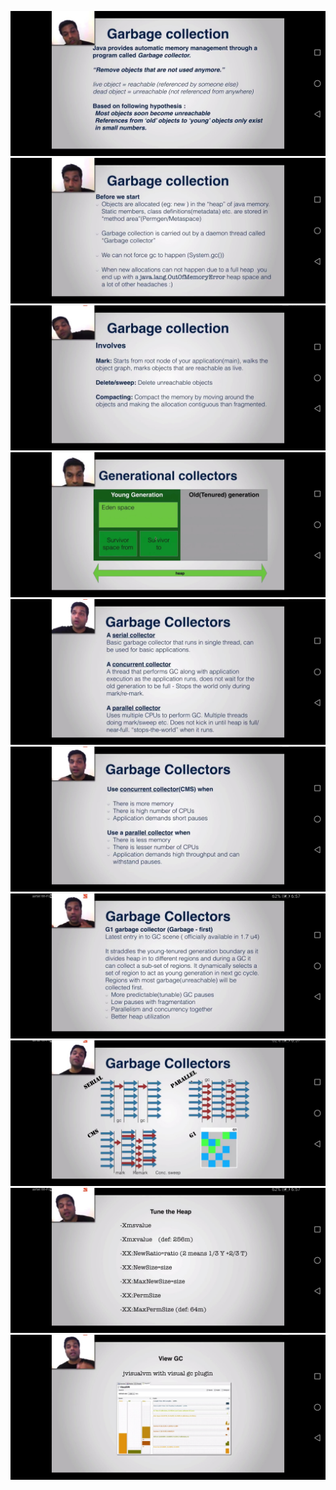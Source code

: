 
![img.png](images/Screenshot_20201125_185604_com.google.android.youtube.jpg)
![img.png](images/Screenshot_20201125_185612_com.google.android.youtube.jpg)
![img.png](images/Screenshot_20201125_185622_com.google.android.youtube.jpg)
![img.png](images/Screenshot_20201125_185644_com.google.android.youtube.jpg)
![img.png](images/Screenshot_20201125_185700_com.google.android.youtube.jpg)
![img.png](images/Screenshot_20201125_185716_com.google.android.youtube.jpg)
![img.png](images/Screenshot_20201125_185725_com.google.android.youtube.jpg)
![img.png](images/Screenshot_20201125_185734_com.google.android.youtube.jpg)
![img.png](images/Screenshot_20201125_185751_com.google.android.youtube.jpg)
![img.png](images/Screenshot_20201125_185949_com.google.android.youtube.jpg
)
